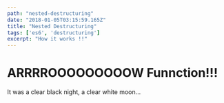 ```yaml
---
path: "nested-destructuring"
date: "2018-01-05T03:15:59.165Z"
title: "Nested Destructuring"
tags: ['es6', 'destructuring']
excerpt: "How it works !!"
---
```


# ARRRROOOOOOOOOW Funnction!!!
It was a clear black night, a clear white moon...